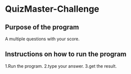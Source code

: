 # QuizMaster-Challenge
## Purpose of the program
A multiple questions with your score.

## Instructions on how to run the program
1.Run the program.
2.type your answer.
3.get the result. 